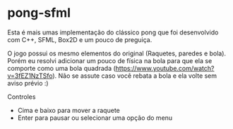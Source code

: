 # pong-sfml

Esta é mais umas implementação do clássico pong que foi desenvolvido com C++, 
SFML, Box2D e um pouco de preguiça.

O jogo possui os mesmo elementos do original (Raquetes, paredes e bola). Porém eu
resolvi adicionar um pouco de física na bola para que ela se comporte como uma
bola quadrada (https://www.youtube.com/watch?v=3fEZ1NzTSfo). Não se assute caso
você rebata a bola e ela volte sem aviso prévio :)

Controles

- Cima e baixo para mover a raquete
- Enter para pausar ou selecionar uma opção do menu
